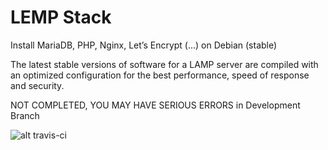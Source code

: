 # LEMP Stack

Install MariaDB, PHP, Nginx, Let’s Encrypt (...) on Debian (stable)

The latest stable versions of software for a LAMP server are compiled with an optimized configuration for the best performance, speed of response and security.

NOT COMPLETED, YOU MAY HAVE SERIOUS ERRORS in Development Branch

![alt travis-ci](https://travis-ci.org/dertin/lemp-stack-debian.svg?branch=develop)
